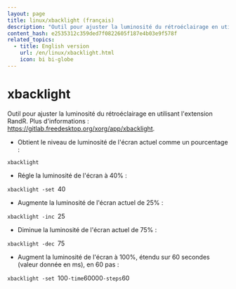 ```yaml
---
layout: page
title: linux/xbacklight (français)
description: "Outil pour ajuster la luminosité du rétroéclairage en utilisant l'extension RandR."
content_hash: e2535312c359ded7f0822605f187e4b03e9f578f
related_topics:
  - title: English version
    url: /en/linux/xbacklight.html
    icon: bi bi-globe
---
```

# xbacklight

Outil pour ajuster la luminosité du rétroéclairage en utilisant l'extension RandR.
Plus d'informations : <https://gitlab.freedesktop.org/xorg/app/xbacklight>.

- Obtient le niveau de luminosité de l'écran actuel comme un pourcentage :

`xbacklight`

- Régle la luminosité de l'écran à 40% :

`xbacklight -set `<span class="tldr-var badge badge-pill bg-dark-lm bg-white-dm text-white-lm text-dark-dm font-weight-bold">40</span>

- Augmente la luminosité de l'écran actuel de 25% :

`xbacklight -inc `<span class="tldr-var badge badge-pill bg-dark-lm bg-white-dm text-white-lm text-dark-dm font-weight-bold">25</span>

- Diminue la luminosité de l'écran actuel de 75% :

`xbacklight -dec `<span class="tldr-var badge badge-pill bg-dark-lm bg-white-dm text-white-lm text-dark-dm font-weight-bold">75</span>

- Augment la luminosité de l'écran à 100%, étendu sur 60 secondes (valeur donnée en ms), en 60 pas :

`xbacklight -set `<span class="tldr-var badge badge-pill bg-dark-lm bg-white-dm text-white-lm text-dark-dm font-weight-bold">100</span>` -time `<span class="tldr-var badge badge-pill bg-dark-lm bg-white-dm text-white-lm text-dark-dm font-weight-bold">60000</span>` -steps `<span class="tldr-var badge badge-pill bg-dark-lm bg-white-dm text-white-lm text-dark-dm font-weight-bold">60</span>
